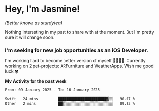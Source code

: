 # Hey, I'm Jasmine!
_(Better known as sturdytea)_

Nothing interesting in my past to share with at the moment. 
But I'm pretty sure it will change soon.

### I'm seeking for new job opportunities as an iOS Developer. 

I'm working hard to become better version of myself 🙇‍♀🏋️‍♀️. 
Currently working on 2 pet-projects: ARFurniture and WeatherApps. 
Wish me good luck 🍀


**My Activity for the past week**

<!--START_SECTION:waka-->

```txt
From: 09 January 2025 - To: 16 January 2025

Swift   24 mins         ██████████████████████▓░░   90.07 %
Other   2 mins          ██▒░░░░░░░░░░░░░░░░░░░░░░   09.93 %
```

<!--END_SECTION:waka-->
